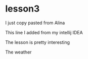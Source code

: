 # lesson3

I just copy pasted from Alina

This line I added from my intellij IDEA

The lesson is pretty interesting

The weather